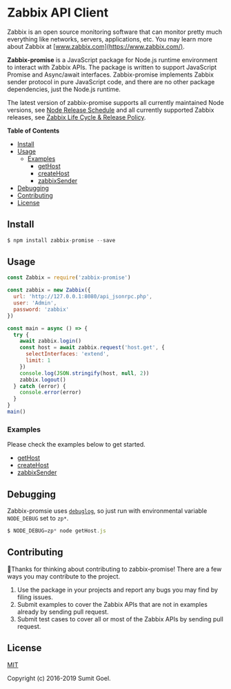 # Zabbix API Client

Zabbix is an open source monitoring software that can monitor pretty much everything like networks, servers, applications, etc. You may learn more about Zabbix at [www.zabbix.com](https://www.zabbix.com/).

**Zabbix-promise** is a JavaScript package for Node.js runtime environment to interact with Zabbix APIs. The package is written to support JavaScript Promise and Async/await interfaces. Zabbix-promise implements Zabbix sender protocol in pure JavaScript code, and there are no other package dependencies, just the Node.js runtime.

The latest version of zabbix-promise supports all currently maintained Node versions, see [Node Release Schedule](https://github.com/nodejs/Release#release-schedule) and all currently supported Zabbix releases, see [Zabbix Life Cycle & Release Policy](https://www.zabbix.com/life_cycle_and_release_policy).

**Table of Contents**

<!-- toc -->

- [Install](#install)
- [Usage](#usage)
  - [Examples](#examples)
    - [getHost](examples/getHost.js)
    - [createHost](examples/createHost.js)
    - [zabbixSender](examples/zabbixSender.js)
- [Debugging](#debugging)
- [Contributing](#contributing)
- [License](#license)

<!-- tocstop -->

## Install

```js
$ npm install zabbix-promise --save
```

## Usage

```js
const Zabbix = require('zabbix-promise')

const zabbix = new Zabbix({
  url: 'http://127.0.0.1:8080/api_jsonrpc.php',
  user: 'Admin',
  password: 'zabbix'
})

const main = async () => {
  try {
    await zabbix.login()
    const host = await zabbix.request('host.get', {
      selectInterfaces: 'extend',
      limit: 1
    })
    console.log(JSON.stringify(host, null, 2))
    zabbix.logout()
  } catch (error) {
    console.error(error)
  }
}
main()
```

### Examples

Please check the examples below to get started.

- [getHost](examples/getHost.js)
- [createHost](examples/createHost.js)
- [zabbixSender](examples/zabbixSender.js)

## Debugging

Zabbix-promsie uses [`debuglog`](https://nodejs.org/dist/latest/docs/api/util.html#util_util_debuglog_section), so just run with environmental variable `NODE_DEBUG` set to `zp*`.

```js
$ NODE_DEBUG=zp* node getHost.js
```

## Contributing

👋Thanks for thinking about contributing to zabbix-promise! There are a few ways you may contribute to the project.

1. Use the package in your projects and report any bugs you may find by filing issues.
2. Submit examples to cover the Zabbix APIs that are not in examples already by sending pull request.
3. Submit test cases to cover all or most of the Zabbix APIs by sending pull request.

## License

[MIT](LICENSE)

Copyright (c) 2016-2019 Sumit Goel.
